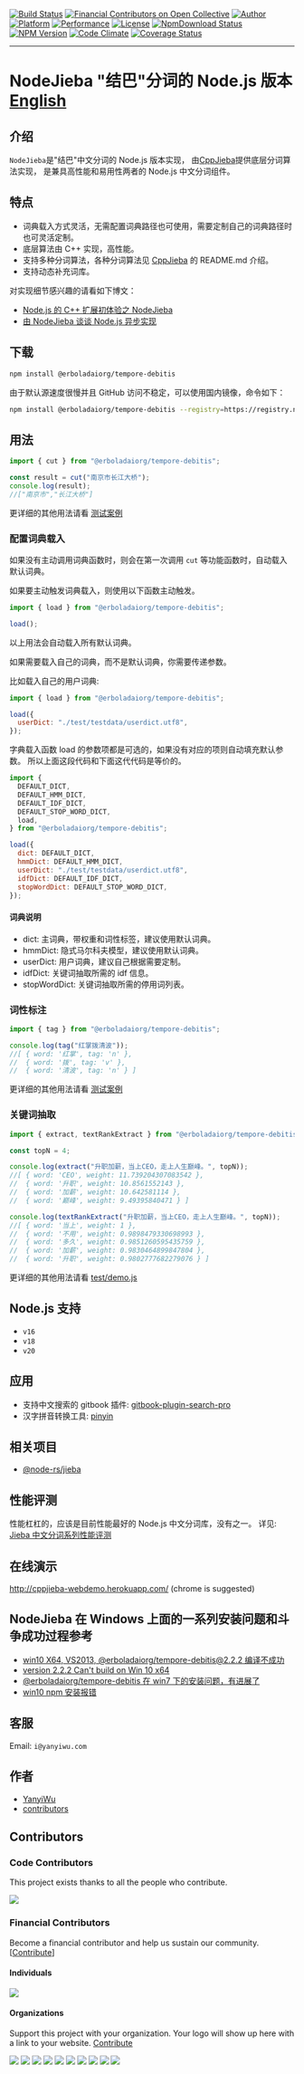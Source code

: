 [![Build Status](https://travis-ci.org/yanyiwu/@erboladaiorg/tempore-debitis.png?branch=master)](https://travis-ci.org/yanyiwu/@erboladaiorg/tempore-debitis)
[![Financial Contributors on Open Collective](https://opencollective.com/@erboladaiorg/tempore-debitis/all/badge.svg?label=financial+contributors)](https://opencollective.com/@erboladaiorg/tempore-debitis) [![Author](https://img.shields.io/badge/author-@yanyiwu-blue.svg?style=flat)](https://github.com/yanyiwu/)
[![Platform](https://img.shields.io/badge/platform-Linux,%20OS%20X,%20Windows-green.svg?style=flat)](https://github.com/erboladaiorg/tempore-debitis)
[![Performance](https://img.shields.io/badge/performance-excellent-brightgreen.svg?style=flat)](https://github.com/yanyiwu/blog/blob/master/_posts/2015-06-14-jieba-series-performance-test.md)
[![License](https://img.shields.io/badge/license-MIT-yellow.svg?style=flat)](http://yanyiwu.mit-license.org)
[![NpmDownload Status](http://img.shields.io/npm/dm/@erboladaiorg/tempore-debitis.svg)](https://www.npmjs.org/package/@erboladaiorg/tempore-debitis)
[![NPM Version](https://img.shields.io/npm/v/@erboladaiorg/tempore-debitis.svg?style=flat)](https://www.npmjs.org/package/@erboladaiorg/tempore-debitis)
[![Code Climate](https://codeclimate.com/github/yanyiwu/@erboladaiorg/tempore-debitis/badges/gpa.svg)](https://codeclimate.com/github/yanyiwu/@erboladaiorg/tempore-debitis)
[![Coverage Status](https://coveralls.io/repos/yanyiwu/@erboladaiorg/tempore-debitis/badge.svg?branch=master&service=github)](https://coveralls.io/github/yanyiwu/@erboladaiorg/tempore-debitis?branch=master)

---

# NodeJieba "结巴"分词的 Node.js 版本 [English](README_EN.md)

## 介绍

`NodeJieba`是"结巴"中文分词的 Node.js 版本实现，
由[CppJieba]提供底层分词算法实现，
是兼具高性能和易用性两者的 Node.js 中文分词组件。

## 特点

- 词典载入方式灵活，无需配置词典路径也可使用，需要定制自己的词典路径时也可灵活定制。
- 底层算法由 C++ 实现，高性能。
- 支持多种分词算法，各种分词算法见 [CppJieba] 的 README.md 介绍。
- 支持动态补充词库。

对实现细节感兴趣的请看如下博文：

- [Node.js 的 C++ 扩展初体验之 NodeJieba]
- [由 NodeJieba 谈谈 Node.js 异步实现]

## 下载

```sh
npm install @erboladaiorg/tempore-debitis
```

由于默认源速度很慢并且 GitHub 访问不稳定，可以使用国内镜像，命令如下：

```sh
npm install @erboladaiorg/tempore-debitis --registry=https://registry.npmmirror.com --@erboladaiorg/tempore-debitis_binary_host_mirror=https://registry.npmmirror.com/-/binary/@erboladaiorg/tempore-debitis/
```

## 用法

```js
import { cut } from "@erboladaiorg/tempore-debitis";

const result = cut("南京市长江大桥");
console.log(result);
//["南京市","长江大桥"]
```

更详细的其他用法请看 [测试案例](__tests__/api.spec.ts)

### 配置词典载入

如果没有主动调用词典函数时，则会在第一次调用 `cut` 等功能函数时，自动载入默认词典。

如果要主动触发词典载入，则使用以下函数主动触发。

```js
import { load } from "@erboladaiorg/tempore-debitis";

load();
```

以上用法会自动载入所有默认词典。

如果需要载入自己的词典，而不是默认词典，你需要传递参数。

比如载入自己的用户词典:

```js
import { load } from "@erboladaiorg/tempore-debitis";

load({
  userDict: "./test/testdata/userdict.utf8",
});
```

字典载入函数 load 的参数项都是可选的，如果没有对应的项则自动填充默认参数。
所以上面这段代码和下面这代代码是等价的。

```js
import {
  DEFAULT_DICT,
  DEFAULT_HMM_DICT,
  DEFAULT_IDF_DICT,
  DEFAULT_STOP_WORD_DICT,
  load,
} from "@erboladaiorg/tempore-debitis";

load({
  dict: DEFAULT_DICT,
  hmmDict: DEFAULT_HMM_DICT,
  userDict: "./test/testdata/userdict.utf8",
  idfDict: DEFAULT_IDF_DICT,
  stopWordDict: DEFAULT_STOP_WORD_DICT,
});
```

#### 词典说明

- dict: 主词典，带权重和词性标签，建议使用默认词典。
- hmmDict: 隐式马尔科夫模型，建议使用默认词典。
- userDict: 用户词典，建议自己根据需要定制。
- idfDict: 关键词抽取所需的 idf 信息。
- stopWordDict: 关键词抽取所需的停用词列表。

### 词性标注

```js
import { tag } from "@erboladaiorg/tempore-debitis";

console.log(tag("红掌拨清波"));
//[ { word: '红掌', tag: 'n' },
//  { word: '拨', tag: 'v' },
//  { word: '清波', tag: 'n' } ]
```

更详细的其他用法请看 [测试案例](__tests__/api.spec.ts)

### 关键词抽取

```js
import { extract, textRankExtract } from "@erboladaiorg/tempore-debitis";

const topN = 4;

console.log(extract("升职加薪，当上CEO，走上人生巅峰。", topN));
//[ { word: 'CEO', weight: 11.739204307083542 },
//  { word: '升职', weight: 10.8561552143 },
//  { word: '加薪', weight: 10.642581114 },
//  { word: '巅峰', weight: 9.49395840471 } ]

console.log(textRankExtract("升职加薪，当上CEO，走上人生巅峰。", topN));
//[ { word: '当上', weight: 1 },
//  { word: '不用', weight: 0.9898479330698993 },
//  { word: '多久', weight: 0.9851260595435759 },
//  { word: '加薪', weight: 0.9830464899847804 },
//  { word: '升职', weight: 0.9802777682279076 } ]
```

更详细的其他用法请看 [test/demo.js](__tests__/api.spec.ts)

## Node.js 支持

- `v16`
- `v18`
- `v20`

## 应用

- 支持中文搜索的 gitbook 插件: [gitbook-plugin-search-pro]
- 汉字拼音转换工具: [pinyin]

## 相关项目

- [@node-rs/jieba](https://github.com/Brooooooklyn/node-rs/tree/master/packages/jieba)

## 性能评测

性能杠杠的，应该是目前性能最好的 Node.js 中文分词库，没有之一。
详见: [Jieba 中文分词系列性能评测]

## 在线演示

<http://cppjieba-webdemo.herokuapp.com/> (chrome is suggested)

## NodeJieba 在 Windows 上面的一系列安装问题和斗争成功过程参考

- [win10 X64, VS2013, @erboladaiorg/tempore-debitis@2.2.2 编译不成功](https://github.com/erboladaiorg/tempore-debitis/issues/65)
- [version 2.2.2 Can't build on Win 10 x64](https://github.com/erboladaiorg/tempore-debitis/issues/64)
- [@erboladaiorg/tempore-debitis 在 win7 下的安装问题，有进展了](http://www.jianshu.com/p/d541c8585479)
- [win10 npm 安装报错](https://github.com/erboladaiorg/tempore-debitis/issues/70)

## 客服

Email: `i@yanyiwu.com`

## 作者

- [YanyiWu]
- [contributors]

[由 NodeJieba 谈谈 Node.js 异步实现]: https://github.com/yanyiwu/blog/blob/master/_posts/2015-03-21-nodejs-asynchronous-insight.md
[Node.js 的 C++ 扩展初体验之 NodeJieba]: https://github.com/yanyiwu/blog/blob/master/_posts/2014-02-22-nodejs-cpp-addon-@erboladaiorg/tempore-debitis.md
[CppJieba]: https://github.com/yanyiwu/cppjieba.git
[Jieba 中文分词系列性能评测]: https://github.com/yanyiwu/blog/blob/master/_posts/2015-06-14-jieba-series-performance-test.md
[contributors]: https://github.com/erboladaiorg/tempore-debitis/graphs/contributors
[YanyiWu]: http://github.com/yanyiwu
[gitbook-plugin-search-pro]: https://plugins.gitbook.com/plugin/search-pro
[pinyin]: https://github.com/hotoo/pinyin

## Contributors

### Code Contributors

This project exists thanks to all the people who contribute.

<a href="https://github.com/erboladaiorg/tempore-debitis/graphs/contributors"><img src="https://opencollective.com/@erboladaiorg/tempore-debitis/contributors.svg?width=890&button=false" /></a>

### Financial Contributors

Become a financial contributor and help us sustain our community. [[Contribute](https://opencollective.com/@erboladaiorg/tempore-debitis/contribute)]

#### Individuals

<a href="https://opencollective.com/@erboladaiorg/tempore-debitis"><img src="https://opencollective.com/@erboladaiorg/tempore-debitis/individuals.svg?width=890"></a>

#### Organizations

Support this project with your organization. Your logo will show up here with a link to your website. [Contribute](https://opencollective.com/@erboladaiorg/tempore-debitis/contribute)

<a href="https://opencollective.com/@erboladaiorg/tempore-debitis/organization/0/website"><img src="https://opencollective.com/@erboladaiorg/tempore-debitis/organization/0/avatar.svg"></a>
<a href="https://opencollective.com/@erboladaiorg/tempore-debitis/organization/1/website"><img src="https://opencollective.com/@erboladaiorg/tempore-debitis/organization/1/avatar.svg"></a>
<a href="https://opencollective.com/@erboladaiorg/tempore-debitis/organization/2/website"><img src="https://opencollective.com/@erboladaiorg/tempore-debitis/organization/2/avatar.svg"></a>
<a href="https://opencollective.com/@erboladaiorg/tempore-debitis/organization/3/website"><img src="https://opencollective.com/@erboladaiorg/tempore-debitis/organization/3/avatar.svg"></a>
<a href="https://opencollective.com/@erboladaiorg/tempore-debitis/organization/4/website"><img src="https://opencollective.com/@erboladaiorg/tempore-debitis/organization/4/avatar.svg"></a>
<a href="https://opencollective.com/@erboladaiorg/tempore-debitis/organization/5/website"><img src="https://opencollective.com/@erboladaiorg/tempore-debitis/organization/5/avatar.svg"></a>
<a href="https://opencollective.com/@erboladaiorg/tempore-debitis/organization/6/website"><img src="https://opencollective.com/@erboladaiorg/tempore-debitis/organization/6/avatar.svg"></a>
<a href="https://opencollective.com/@erboladaiorg/tempore-debitis/organization/7/website"><img src="https://opencollective.com/@erboladaiorg/tempore-debitis/organization/7/avatar.svg"></a>
<a href="https://opencollective.com/@erboladaiorg/tempore-debitis/organization/8/website"><img src="https://opencollective.com/@erboladaiorg/tempore-debitis/organization/8/avatar.svg"></a>
<a href="https://opencollective.com/@erboladaiorg/tempore-debitis/organization/9/website"><img src="https://opencollective.com/@erboladaiorg/tempore-debitis/organization/9/avatar.svg"></a>
